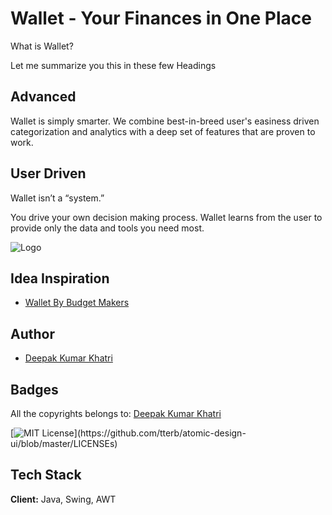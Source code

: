 
# Wallet - Your Finances in One Place

What is Wallet?

Let me summarize you this in these few Headings

## Advanced
Wallet is simply smarter.
We combine best-in-breed user's easiness driven categorization and analytics with a deep set of features that are proven to work.

## User Driven
Wallet isn’t a “system.”

You drive your own decision making process. Wallet learns from the user to provide only the data and tools you need most.


![Logo](https://play-lh.googleusercontent.com/DqAKT8mJJWAQMzPuNTFL1CyhwVJkCEfQlv8CGlh7tNLPe81h92T-SwWG6UQLXydpEBNz)


## Idea Inspiration

 - [Wallet By Budget Makers](https://budgetbakers.com/)


## Author

- [Deepak Kumar Khatri](https://github.com/DeepakKumarKhatri)


## Badges

All the copyrights belongs to: [Deepak Kumar Khatri](https://github.com/DeepakKumarKhatri)

[![MIT License](https://img.shields.io/apm/l/atomic-design-ui.svg?)](https://github.com/tterb/atomic-design-ui/blob/master/LICENSEs)


## Tech Stack

**Client:** Java, Swing, AWT


